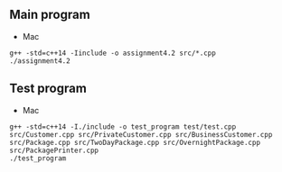 ## Main program

- Mac

```
g++ -std=c++14 -Iinclude -o assignment4.2 src/*.cpp
./assignment4.2
```

## Test program

- Mac

```
g++ -std=c++14 -I./include -o test_program test/test.cpp src/Customer.cpp src/PrivateCustomer.cpp src/BusinessCustomer.cpp src/Package.cpp src/TwoDayPackage.cpp src/OvernightPackage.cpp src/PackagePrinter.cpp
./test_program
```
